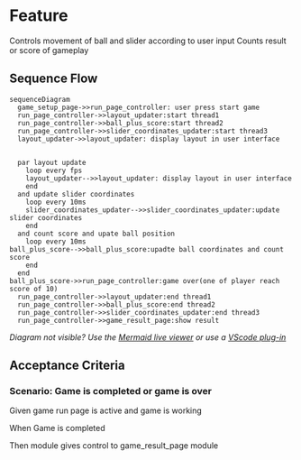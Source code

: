 # Feature

Controls movement of ball and slider according to user input
Counts result or score of gameplay

## Sequence Flow

```mermaid
sequenceDiagram
  game_setup_page->>run_page_controller: user press start game
  run_page_controller->>layout_updater:start thread1
  run_page_controller->>ball_plus_score:start thread2
  run_page_controller->>slider_coordinates_updater:start thread3
  layout_updater->>layout_updater: display layout in user interface

  
  par layout update
    loop every fps
    layout_updater-->>layout_updater: display layout in user interface
    end
  and update slider coordinates
    loop every 10ms
    slider_coordinates_updater-->>slider_coordinates_updater:update slider coordinates
    end
  and count score and upate ball position
    loop every 10ms
ball_plus_score-->>ball_plus_score:upadte ball coordinates and count score
    end
  end
ball_plus_score->>run_page_controller:game over(one of player reach score of 10)
  run_page_controller->>layout_updater:end thread1
  run_page_controller->>ball_plus_score:end thread2
  run_page_controller->>slider_coordinates_updater:end thread3
  run_page_controller->>game_result_page:show result

```

_Diagram not visible? Use the
[Mermaid live viewer](https://mermaid-js.github.io/mermaid-live-editor)
or use a [VScode plug-in](https://marketplace.visualstudio.com/items?itemName=bierner.markdown-mermaid)_

## Acceptance Criteria

### Scenario: Game is completed or game is over

  Given game run page is active and game is working

  When Game is completed

  Then module gives control to game_result_page module
